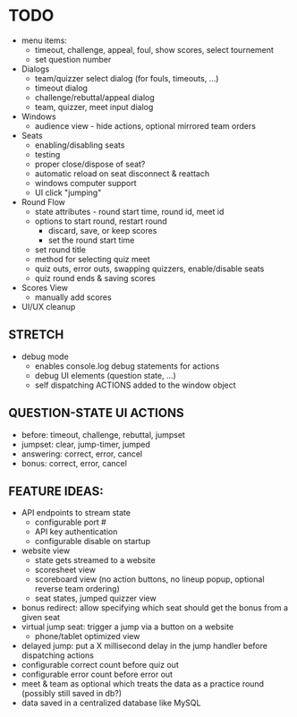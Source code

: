 # TODO
- menu items: 
    * timeout, challenge, appeal, foul, show scores, select tournement
    * set question number
- Dialogs
    * team/quizzer select dialog (for fouls, timeouts, ...)
    * timeout dialog
    * challenge/rebuttal/appeal dialog
    * team, quizzer, meet input dialog
- Windows
    * audience view - hide actions, optional mirrored team orders
- Seats
    * enabling/disabling seats
    * testing
    * proper close/dispose of seat?
    * automatic reload on seat disconnect & reattach
    * windows computer support
    * UI click "jumping"
- Round Flow
    * state attributes - round start time, round id, meet id
    * options to start round, restart round
        - discard, save, or keep scores
        - set the round start time
    * set round title
    * method for selecting quiz meet
    * quiz outs, error outs, swapping quizzers, enable/disable seats
    * quiz round ends & saving scores
- Scores View
    * manually add scores
- UI/UX cleanup

## STRETCH
- debug mode
    * enables console.log debug statements for actions
    * debug UI elements (question state, ...)
    * self dispatching ACTIONS added to the window object

## QUESTION-STATE UI ACTIONS
- before: timeout, challenge, rebuttal, jumpset
- jumpset: clear, jump-timer, jumped
- answering: correct, error, cancel
- bonus: correct, error, cancel

## FEATURE IDEAS:
- API endpoints to stream state
    * configurable port #
    * API key authentication
    * configurable disable on startup
- website view
    * state gets streamed to a website
    * scoresheet view
    * scoreboard view (no action buttons, no lineup popup, optional reverse team ordering)
    * seat states, jumped quizzer view
- bonus redirect: allow specifying which seat should get the bonus from a given seat
- virtual jump seat: trigger a jump via a button on a website
    * phone/tablet optimized view
- delayed jump: put a X millisecond delay in the jump handler before dispatching actions
- configurable correct count before quiz out
- configurable error count before error out
- meet & team as optional which treats the data as a practice round (possibly still saved in db?)
- data saved in a centralized database like MySQL